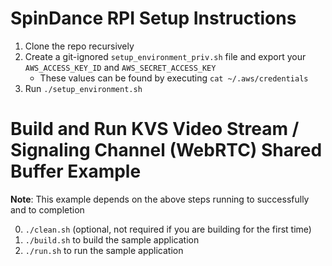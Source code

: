 # SpinDance RPI Setup Instructions

1. Clone the repo recursively
2. Create a git-ignored `setup_environment_priv.sh` file and export your `AWS_ACCESS_KEY_ID` and `AWS_SECRET_ACCESS_KEY`
    - These values can be found by executing `cat ~/.aws/credentials`
3. Run `./setup_environment.sh`

# Build and Run KVS Video Stream / Signaling Channel (WebRTC) Shared Buffer Example

**Note**: This example depends on the above steps running to successfully and to completion

0. `./clean.sh` (optional, not required if you are building for the first time)
1. `./build.sh` to build the sample application
2. `./run.sh` to run the sample application
